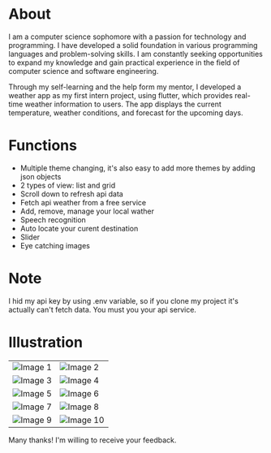 # About
I am a computer science sophomore with a passion for technology and programming. I have developed a solid foundation in various programming languages and problem-solving skills. I am constantly seeking opportunities to expand my knowledge and gain practical experience in the field of computer science and software engineering.

Through my self-learning and the help form my mentor, I developed a weather app as my first intern project, using flutter, which provides real-time weather information to users. The app displays the current temperature, weather conditions, and forecast for the upcoming days.

# Functions
- Multiple theme changing, it's also easy to add more themes by adding json objects
- 2 types of view: list and grid
- Scroll down to refresh api data 
- Fetch api weather from a free service
- Add, remove, manage your local wather
- Speech recognition
- Auto locate your curent destination
- Slider
- Eye catching images

# Note
I hid my api key by using .env variable, so if you clone my project it's actually can't fetch data. You must you your api service.

# Illustration

  <table>
  <tr>
    <td>
      <img src="https://github.com/LHSang6403/Flutter-Weather-App/assets/88763282/d98c4a78-8f58-4a1c-9f21-ed76a48857a8" alt="Image 1">
    </td>
    <td>
      <img src="https://github.com/LHSang6403/Flutter-Weather-App/assets/88763282/c7e467ff-4366-4d21-9daf-e11a81f761d6" alt="Image 2">
    </td>
  </tr>
    
  <tr>
    <td>
      <img src="https://github.com/LHSang6403/Flutter-Weather-App/assets/88763282/74d0ee21-e9f4-4644-955a-44086d6911e8" alt="Image 3">
    </td>
    <td>
      <img src="https://github.com/LHSang6403/Flutter-Weather-App/assets/88763282/a667c9dc-74dd-4536-9ef7-e2d0447d836e" alt="Image 4">
    </td>
  </tr>

  <tr>
    <td>
      <img src="https://github.com/LHSang6403/Flutter-Weather-App/assets/88763282/7927b1be-98d9-4bb3-8fe1-f5cf0a7b55f0" alt="Image 5">
    </td>
    <td>
      <img src="https://github.com/LHSang6403/Flutter-Weather-App/assets/88763282/30f9dc13-fd32-454f-a652-6194941291fb" alt="Image 6">
    </td>
  </tr>

  <tr>
    <td>
      <img src="https://github.com/LHSang6403/Flutter-Weather-App/assets/88763282/33007716-59b6-4969-80c7-fde51c5b0de4" alt="Image 7">
    </td>
    <td>
      <img src="https://github.com/LHSang6403/Flutter-Weather-App/assets/88763282/af5ec057-3436-4dc5-bb22-12e8a59b6dd7" alt="Image 8">
    </td>
  </tr>

  <tr>
    <td>
      <img src="https://github.com/LHSang6403/Flutter-Weather-App/assets/88763282/1c3f6f09-3165-4457-a512-93de60b1c19f" alt="Image 9">
    </td>
    <td>
      <img src="https://github.com/LHSang6403/Flutter-Weather-App/assets/88763282/4b0100b1-7d8d-45d0-a249-2deedc78e237" alt="Image 10">
    </td>
  </tr>
</table>

Many thanks! I'm willing to receive your feedback.
